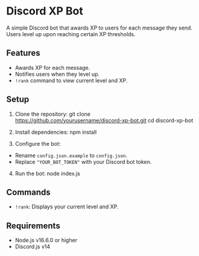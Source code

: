 # Discord XP Bot

A simple Discord bot that awards XP to users for each message they send. Users level up upon reaching certain XP thresholds.

## Features

- Awards XP for each message.
- Notifies users when they level up.
- `!rank` command to view current level and XP.

## Setup

1. Clone the repository:
git clone https://github.com/yourusername/discord-xp-bot.git
cd discord-xp-bot

2. Install dependencies:
npm install

3. Configure the bot:
- Rename `config.json.example` to `config.json`.
- Replace `"YOUR_BOT_TOKEN"` with your Discord bot token.

4. Run the bot:
node index.js

## Commands

- `!rank`: Displays your current level and XP.

## Requirements

- Node.js v16.6.0 or higher
- Discord.js v14




 
